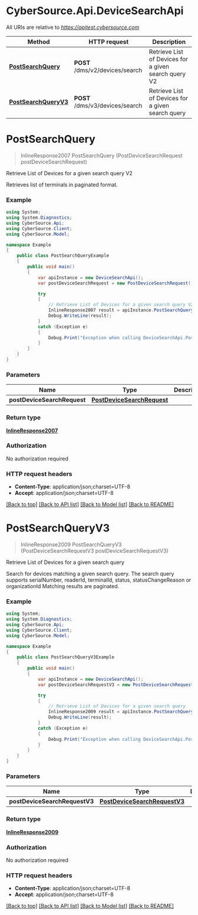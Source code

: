 # CyberSource.Api.DeviceSearchApi

All URIs are relative to *https://apitest.cybersource.com*

Method | HTTP request | Description
------------- | ------------- | -------------
[**PostSearchQuery**](DeviceSearchApi.md#postsearchquery) | **POST** /dms/v2/devices/search | Retrieve List of Devices for a given search query V2
[**PostSearchQueryV3**](DeviceSearchApi.md#postsearchqueryv3) | **POST** /dms/v3/devices/search | Retrieve List of Devices for a given search query


<a name="postsearchquery"></a>
# **PostSearchQuery**
> InlineResponse2007 PostSearchQuery (PostDeviceSearchRequest postDeviceSearchRequest)

Retrieve List of Devices for a given search query V2

Retrieves list of terminals in paginated format.

### Example
```csharp
using System;
using System.Diagnostics;
using CyberSource.Api;
using CyberSource.Client;
using CyberSource.Model;

namespace Example
{
    public class PostSearchQueryExample
    {
        public void main()
        {
            var apiInstance = new DeviceSearchApi();
            var postDeviceSearchRequest = new PostDeviceSearchRequest(); // PostDeviceSearchRequest | 

            try
            {
                // Retrieve List of Devices for a given search query V2
                InlineResponse2007 result = apiInstance.PostSearchQuery(postDeviceSearchRequest);
                Debug.WriteLine(result);
            }
            catch (Exception e)
            {
                Debug.Print("Exception when calling DeviceSearchApi.PostSearchQuery: " + e.Message );
            }
        }
    }
}
```

### Parameters

Name | Type | Description  | Notes
------------- | ------------- | ------------- | -------------
 **postDeviceSearchRequest** | [**PostDeviceSearchRequest**](PostDeviceSearchRequest.md)|  | 

### Return type

[**InlineResponse2007**](InlineResponse2007.md)

### Authorization

No authorization required

### HTTP request headers

 - **Content-Type**: application/json;charset=UTF-8
 - **Accept**: application/json;charset=UTF-8

[[Back to top]](#) [[Back to API list]](../README.md#documentation-for-api-endpoints) [[Back to Model list]](../README.md#documentation-for-models) [[Back to README]](../README.md)

<a name="postsearchqueryv3"></a>
# **PostSearchQueryV3**
> InlineResponse2009 PostSearchQueryV3 (PostDeviceSearchRequestV3 postDeviceSearchRequestV3)

Retrieve List of Devices for a given search query

Search for devices matching a given search query.  The search query supports serialNumber, readerId, terminalId, status, statusChangeReason or organizationId  Matching results are paginated. 

### Example
```csharp
using System;
using System.Diagnostics;
using CyberSource.Api;
using CyberSource.Client;
using CyberSource.Model;

namespace Example
{
    public class PostSearchQueryV3Example
    {
        public void main()
        {
            var apiInstance = new DeviceSearchApi();
            var postDeviceSearchRequestV3 = new PostDeviceSearchRequestV3(); // PostDeviceSearchRequestV3 | 

            try
            {
                // Retrieve List of Devices for a given search query
                InlineResponse2009 result = apiInstance.PostSearchQueryV3(postDeviceSearchRequestV3);
                Debug.WriteLine(result);
            }
            catch (Exception e)
            {
                Debug.Print("Exception when calling DeviceSearchApi.PostSearchQueryV3: " + e.Message );
            }
        }
    }
}
```

### Parameters

Name | Type | Description  | Notes
------------- | ------------- | ------------- | -------------
 **postDeviceSearchRequestV3** | [**PostDeviceSearchRequestV3**](PostDeviceSearchRequestV3.md)|  | 

### Return type

[**InlineResponse2009**](InlineResponse2009.md)

### Authorization

No authorization required

### HTTP request headers

 - **Content-Type**: application/json;charset=UTF-8
 - **Accept**: application/json;charset=UTF-8

[[Back to top]](#) [[Back to API list]](../README.md#documentation-for-api-endpoints) [[Back to Model list]](../README.md#documentation-for-models) [[Back to README]](../README.md)

